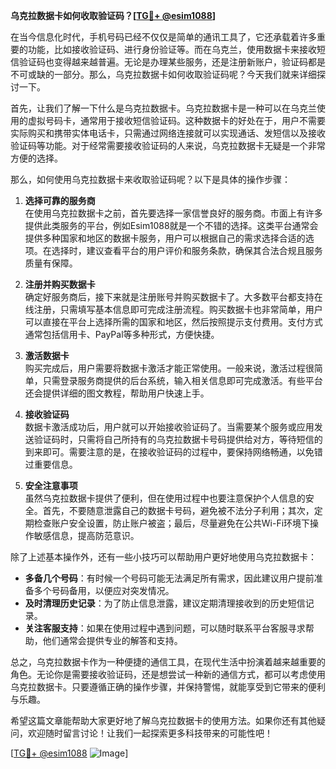 **乌克拉数据卡如何收取验证码？[[TG💪+ @esim1088](https://t.me/s/esim1088)]**

在当今信息化时代，手机号码已经不仅仅是简单的通讯工具了，它还承载着许多重要的功能，比如接收验证码、进行身份验证等。而在乌克兰，使用数据卡来接收短信验证码也变得越来越普遍。无论是办理某些服务，还是注册新账户，验证码都是不可或缺的一部分。那么，乌克拉数据卡如何收取验证码呢？今天我们就来详细探讨一下。

首先，让我们了解一下什么是乌克拉数据卡。乌克拉数据卡是一种可以在乌克兰使用的虚拟号码卡，通常用于接收短信验证码。这种数据卡的好处在于，用户不需要实际购买和携带实体电话卡，只需通过网络连接就可以实现通话、发短信以及接收验证码等功能。对于经常需要接收验证码的人来说，乌克拉数据卡无疑是一个非常方便的选择。

那么，如何使用乌克拉数据卡来收取验证码呢？以下是具体的操作步骤：

1. **选择可靠的服务商**  
   在使用乌克拉数据卡之前，首先要选择一家信誉良好的服务商。市面上有许多提供此类服务的平台，例如Esim1088就是一个不错的选择。这类平台通常会提供多种国家和地区的数据卡服务，用户可以根据自己的需求选择合适的选项。在选择时，建议查看平台的用户评价和服务条款，确保其合法合规且服务质量有保障。

2. **注册并购买数据卡**  
   确定好服务商后，接下来就是注册账号并购买数据卡了。大多数平台都支持在线注册，只需填写基本信息即可完成注册流程。购买数据卡也非常简单，用户可以直接在平台上选择所需的国家和地区，然后按照提示支付费用。支付方式通常包括信用卡、PayPal等多种形式，方便快捷。

3. **激活数据卡**  
   购买完成后，用户需要将数据卡激活才能正常使用。一般来说，激活过程很简单，只需登录服务商提供的后台系统，输入相关信息即可完成激活。有些平台还会提供详细的图文教程，帮助用户快速上手。

4. **接收验证码**  
   数据卡激活成功后，用户就可以开始接收验证码了。当需要某个服务或应用发送验证码时，只需将自己所持有的乌克拉数据卡号码提供给对方，等待短信的到来即可。需要注意的是，在接收验证码的过程中，要保持网络畅通，以免错过重要信息。

5. **安全注意事项**  
   虽然乌克拉数据卡提供了便利，但在使用过程中也要注意保护个人信息的安全。首先，不要随意泄露自己的数据卡号码，避免被不法分子利用；其次，定期检查账户安全设置，防止账户被盗；最后，尽量避免在公共Wi-Fi环境下操作敏感信息，提高防范意识。

除了上述基本操作外，还有一些小技巧可以帮助用户更好地使用乌克拉数据卡：

- **多备几个号码**：有时候一个号码可能无法满足所有需求，因此建议用户提前准备多个号码备用，以便应对突发情况。
- **及时清理历史记录**：为了防止信息泄露，建议定期清理接收到的历史短信记录。
- **关注客服支持**：如果在使用过程中遇到问题，可以随时联系平台客服寻求帮助，他们通常会提供专业的解答和支持。

总之，乌克拉数据卡作为一种便捷的通信工具，在现代生活中扮演着越来越重要的角色。无论你是需要接收验证码，还是想尝试一种新的通信方式，都可以考虑使用乌克拉数据卡。只要遵循正确的操作步骤，并保持警惕，就能享受到它带来的便利与乐趣。

希望这篇文章能帮助大家更好地了解乌克拉数据卡的使用方法。如果你还有其他疑问，欢迎随时留言讨论！让我们一起探索更多科技带来的可能性吧！

[[TG💪+ @esim1088](https://t.me/s/esim1088) ![Image](https://i.postimg.cc/4NQfJmqS/Snipaste-2025-05-13-00-14-12.png)]